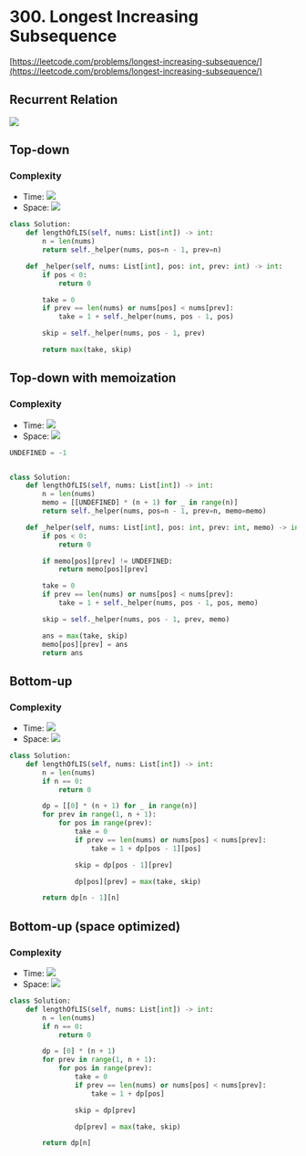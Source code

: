 # 300. Longest Increasing Subsequence

[https://leetcode.com/problems/longest-increasing-subsequence/](https://leetcode.com/problems/longest-increasing-subsequence/)

## Recurrent Relation
<img src="https://latex.codecogs.com/gif.latex?F(pos,prev)&space;=&space;max{\begin{cases}&space;F(pos-1,pos)&space;\text{&space;if&space;}&space;prev&space;<&space;n&space;\text{&space;and&space;}&space;nums[pos]&space;<&space;nums[prev]&space;\\&space;F(pos-1,prev)&space;\\&space;\end{cases}}"/>

## Top-down
### Complexity
- Time: <img src="https://render.githubusercontent.com/render/math?math=\mathcal{O}(2^n)">
- Space: <img src="https://render.githubusercontent.com/render/math?math=\mathcal{O}(n)">
```python
class Solution:
    def lengthOfLIS(self, nums: List[int]) -> int:
        n = len(nums)
        return self._helper(nums, pos=n - 1, prev=n)

    def _helper(self, nums: List[int], pos: int, prev: int) -> int:
        if pos < 0:
            return 0

        take = 0
        if prev == len(nums) or nums[pos] < nums[prev]:
            take = 1 + self._helper(nums, pos - 1, pos)

        skip = self._helper(nums, pos - 1, prev)

        return max(take, skip)
```

## Top-down with memoization
### Complexity
- Time:  <img src="https://render.githubusercontent.com/render/math?math=\mathcal{O}(n^2)">
- Space: <img src="https://render.githubusercontent.com/render/math?math=\mathcal{O}(n^2)">

```python
UNDEFINED = -1


class Solution:
    def lengthOfLIS(self, nums: List[int]) -> int:
        n = len(nums)
        memo = [[UNDEFINED] * (n + 1) for _ in range(n)]
        return self._helper(nums, pos=n - 1, prev=n, memo=memo)

    def _helper(self, nums: List[int], pos: int, prev: int, memo) -> int:
        if pos < 0:
            return 0

        if memo[pos][prev] != UNDEFINED:
            return memo[pos][prev]

        take = 0
        if prev == len(nums) or nums[pos] < nums[prev]:
            take = 1 + self._helper(nums, pos - 1, pos, memo)

        skip = self._helper(nums, pos - 1, prev, memo)

        ans = max(take, skip)
        memo[pos][prev] = ans
        return ans
```

## Bottom-up
### Complexity
- Time:  <img src="https://render.githubusercontent.com/render/math?math=\mathcal{O}(n^2)">
- Space: <img src="https://render.githubusercontent.com/render/math?math=\mathcal{O}(n^2)">

```python
class Solution:
    def lengthOfLIS(self, nums: List[int]) -> int:
        n = len(nums)
        if n == 0:
            return 0

        dp = [[0] * (n + 1) for _ in range(n)]
        for prev in range(1, n + 1):
            for pos in range(prev):
                take = 0
                if prev == len(nums) or nums[pos] < nums[prev]:
                    take = 1 + dp[pos - 1][pos]

                skip = dp[pos - 1][prev]

                dp[pos][prev] = max(take, skip)

        return dp[n - 1][n]
```

## Bottom-up (space optimized)
### Complexity
- Time:  <img src="https://render.githubusercontent.com/render/math?math=\mathcal{O}(mn)">
- Space: <img src="https://render.githubusercontent.com/render/math?math=\mathcal{O}(n)">

```python
class Solution:
    def lengthOfLIS(self, nums: List[int]) -> int:
        n = len(nums)
        if n == 0:
            return 0

        dp = [0] * (n + 1)
        for prev in range(1, n + 1):
            for pos in range(prev):
                take = 0
                if prev == len(nums) or nums[pos] < nums[prev]:
                    take = 1 + dp[pos]

                skip = dp[prev]

                dp[prev] = max(take, skip)

        return dp[n]
```
